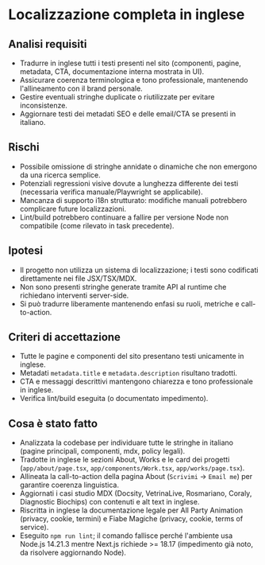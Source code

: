 # Localizzazione completa in inglese

## Analisi requisiti
- Tradurre in inglese tutti i testi presenti nel sito (componenti, pagine, metadata, CTA, documentazione interna mostrata in UI).
- Assicurare coerenza terminologica e tono professionale, mantenendo l'allineamento con il brand personale.
- Gestire eventuali stringhe duplicate o riutilizzate per evitare inconsistenze.
- Aggiornare testi dei metadati SEO e delle email/CTA se presenti in italiano.

## Rischi
- Possibile omissione di stringhe annidate o dinamiche che non emergono da una ricerca semplice.
- Potenziali regressioni visive dovute a lunghezza differente dei testi (necessaria verifica manuale/Playwright se applicabile).
- Mancanza di supporto i18n strutturato: modifiche manuali potrebbero complicare future localizzazioni.
- Lint/build potrebbero continuare a fallire per versione Node non compatibile (come rilevato in task precedente).

## Ipotesi
- Il progetto non utilizza un sistema di localizzazione; i testi sono codificati direttamente nei file JSX/TSX/MDX.
- Non sono presenti stringhe generate tramite API al runtime che richiedano interventi server-side.
- Si può tradurre liberamente mantenendo enfasi su ruoli, metriche e call-to-action.

## Criteri di accettazione
- Tutte le pagine e componenti del sito presentano testi unicamente in inglese.
- Metadati `metadata.title` e `metadata.description` risultano tradotti.
- CTA e messaggi descrittivi mantengono chiarezza e tono professionale in inglese.
- Verifica lint/build eseguita (o documentato impedimento).

## Cosa è stato fatto
- Analizzata la codebase per individuare tutte le stringhe in italiano (pagine principali, componenti, mdx, policy legali).
- Tradotte in inglese le sezioni About, Works e le card dei progetti (`app/about/page.tsx`, `app/components/Work.tsx`, `app/works/page.tsx`).
- Allineata la call-to-action della pagina About (`Scrivimi` → `Email me`) per garantire coerenza linguistica.
- Aggiornati i casi studio MDX (Docsity, VetrinaLive, Rosmariano, Coraly, Diagnostic Biochips) con contenuti e alt text in inglese.
- Riscritta in inglese la documentazione legale per All Party Animation (privacy, cookie, termini) e Fiabe Magiche (privacy, cookie, terms of service).
- Eseguito `npm run lint`; il comando fallisce perché l'ambiente usa Node.js 14.21.3 mentre Next.js richiede >= 18.17 (impedimento già noto, da risolvere aggiornando Node).
